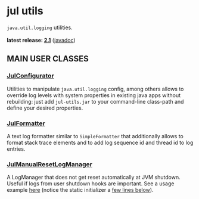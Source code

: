 # jul utils

`java.util.logging` utilities.<br/>
<br/>
**latest release: [2.1](https://search.maven.org/artifact/pl.morgwai.base/jul-utils/2.1/jar)**
([javadoc](https://javadoc.io/doc/pl.morgwai.base/jul-utils/2.1))


## MAIN USER CLASSES

### [JulConfigurator](src/main/java/pl/morgwai/base/jul/JulConfigurator.java)
Utilities to manipulate `java.util.logging` config, among others allows to override log levels with system properties in existing java apps without rebuilding: just add `jul-utils.jar` to your command-line class-path and define your desired properties.

### [JulFormatter](src/main/java/pl/morgwai/base/jul/JulFormatter.java)
A text log formatter similar to `SimpleFormatter` that additionally allows to format stack trace elements and to add log sequence id and thread id to log entries.

### [JulManualResetLogManager](src/main/java/pl/morgwai/base/jul/JulManualResetLogManager.java)
A LogManager that does not get reset automatically at JVM shutdown. Useful if logs from user shutdown hooks are important. See a usage example [here](https://github.com/morgwai/grpc-scopes/blob/v11.0/sample/src/main/java/pl/morgwai/samples/grpc/scopes/grpc/RecordStorageServer.java#L116) (notice the static initializer a [few lines below](https://github.com/morgwai/grpc-scopes/blob/v11.0/sample/src/main/java/pl/morgwai/samples/grpc/scopes/grpc/RecordStorageServer.java#L143-L149)).
